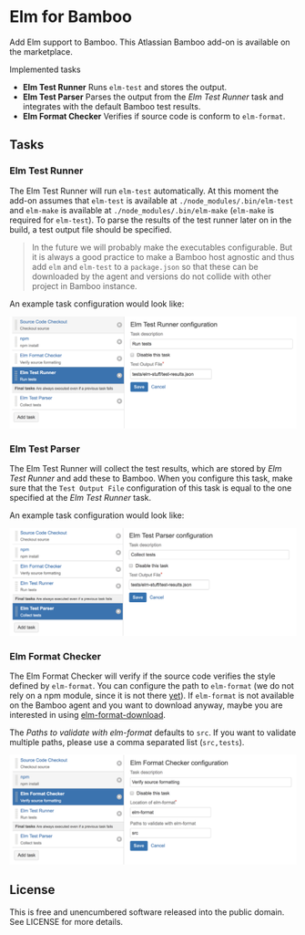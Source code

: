 # Elm for Bamboo

Add Elm support to Bamboo. This Atlassian Bamboo add-on is available on the marketplace.


Implemented tasks

* **Elm Test Runner** Runs `elm-test` and stores the output.
* **Elm Test Parser** Parses the output from the *Elm Test Runner* task and integrates with the default Bamboo test results.
* **Elm Format Checker** Verifies if source code is conform to `elm-format`.

## Tasks

### Elm Test Runner

The Elm Test Runner will run `elm-test` automatically. At this moment the add-on assumes that `elm-test` is available at `./node_modules/.bin/elm-test` and `elm-make` is available at `./node_modules/.bin/elm-make` (`elm-make` is required for `elm-test`).
To parse the results of the test runner later on in the build, a test output file should be specified.

> In the future we will probably make the executables configurable. But it is always a good practice to make a Bamboo host agnostic and thus add `elm` and `elm-test` to a `package.json` so that these can be downloaded by the agent and versions do not collide with other project in Bamboo instance.

An example task configuration would look like:

![Sample Elm Test Runner Task](resources/screenshots/sample-elm-test-runner-task.png?raw=true "Sample Elm Test Runner Task")


### Elm Test Parser

The Elm Test Runner will collect the test results, which are stored by *Elm Test Runner* and add these to Bamboo.
When you configure this task, make sure that the `Test Output File` configuration of this task is equal to the one specified at the *Elm Test Runner* task.

An example task configuration would look like:

![Sample Elm Test Parser Task](resources/screenshots/sample-elm-test-parser-task.png?raw=true "Sample Elm Test Parser Task")

### Elm Format Checker

The Elm Format Checker will verify if the source code verifies the style defined by `elm-format`.
You can configure the path to `elm-format` (we do not rely on a npm module, since it is not there [yet](https://github.com/avh4/elm-format/pull/288)). If `elm-format` is not available on the Bamboo agent and you want to download anyway, maybe you are interested in using [elm-format-download](https://github.com/stil4m/elm-format-download).

The *Paths to validate with elm-format* defaults to `src`. If you want to validate multiple paths, please use a comma separated list (`src,tests`).

![Sample Elm Format Task](resources/screenshots/sample-elm-format-task.png?raw=true "Sample Elm Format Task")

## License

This is free and unencumbered software released into the public domain. See LICENSE for more details.
